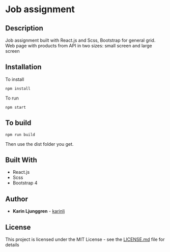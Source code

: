 # Job assignment

## Description

Job assignment built with React.js and Scss, Bootstrap for general grid.
Web page with products from API in two sizes: small screen and large screen

## Installation

To install

`npm install`

To run

`npm start`

## To build

`npm run build`

Then use the dist folder you get.

## Built With

- React.js
- Scss
- Bootstrap 4

## Author

- **Karin Ljunggren** - [karinlj](https://github.com/karinlj)

## License

This project is licensed under the MIT License - see the [LICENSE.md](LICENSE.md) file for details
